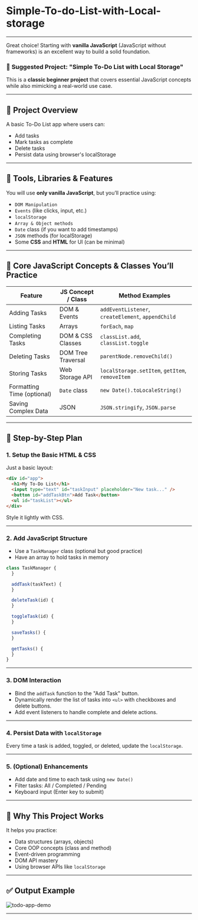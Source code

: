 # Simple-To-do-List-with-Local-storage
---

Great choice! Starting with **vanilla JavaScript** (JavaScript without frameworks) is an excellent way to build a solid foundation.

### 🎯 **Suggested Project: "Simple To-Do List with Local Storage"**

This is a **classic beginner project** that covers essential JavaScript concepts while also mimicking a real-world use case.

---

## 🚧 **Project Overview**

A basic To-Do List app where users can:

* Add tasks
* Mark tasks as complete
* Delete tasks
* Persist data using browser's localStorage

---

## 🧰 **Tools, Libraries & Features**

You will use **only vanilla JavaScript**, but you’ll practice using:

* `DOM Manipulation`
* `Events` (like clicks, input, etc.)
* `localStorage`
* `Array & Object methods`
* `Date` class (if you want to add timestamps)
* `JSON` methods (for localStorage)
* Some **CSS** and **HTML** for UI (can be minimal)

---

## 🧱 **Core JavaScript Concepts & Classes You’ll Practice**

| Feature                    | JS Concept / Class | Method Examples                                    |
| -------------------------- | ------------------ | -------------------------------------------------- |
| Adding Tasks               | DOM & Events       | `addEventListener`, `createElement`, `appendChild` |
| Listing Tasks              | Arrays             | `forEach`, `map`                                   |
| Completing Tasks           | DOM & CSS Classes  | `classList.add`, `classList.toggle`                |
| Deleting Tasks             | DOM Tree Traversal | `parentNode.removeChild()`                         |
| Storing Tasks              | Web Storage API    | `localStorage.setItem`, `getItem`, `removeItem`    |
| Formatting Time (optional) | `Date` class       | `new Date().toLocaleString()`                      |
| Saving Complex Data        | JSON               | `JSON.stringify`, `JSON.parse`                     |

---

## 🧭 **Step-by-Step Plan**

### 1. **Setup the Basic HTML & CSS**

Just a basic layout:

```html
<div id="app">
  <h1>My To-Do List</h1>
  <input type="text" id="taskInput" placeholder="New task..." />
  <button id="addTaskBtn">Add Task</button>
  <ul id="taskList"></ul>
</div>
```

Style it lightly with CSS.

---

### 2. **Add JavaScript Structure**

* Use a `TaskManager` class (optional but good practice)
* Have an array to hold tasks in memory

```js
class TaskManager {
  }

  addTask(taskText) {
  }

  deleteTask(id) {
  }

  toggleTask(id) {
  }

  saveTasks() {
  }

  getTasks() {
  }
}
```

---

### 3. **DOM Interaction**

* Bind the `addTask` function to the "Add Task" button.
* Dynamically render the list of tasks into `<ul>` with checkboxes and delete buttons.
* Add event listeners to handle complete and delete actions.

---

### 4. **Persist Data with `localStorage`**

Every time a task is added, toggled, or deleted, update the `localStorage`.

---

### 5. **(Optional) Enhancements**

* Add date and time to each task using `new Date()`
* Filter tasks: All / Completed / Pending
* Keyboard input (Enter key to submit)

---

## 🧠 Why This Project Works

It helps you practice:

* Data structures (arrays, objects)
* Core OOP concepts (class and method)
* Event-driven programming
* DOM API mastery
* Using browser APIs like `localStorage`

---

## ✅ Output Example

![todo-app-demo](https://user-images.githubusercontent.com/70802995/115963951-b9e39300-a51c-11eb-9522-f8c19d5cb0a1.gif)

---
